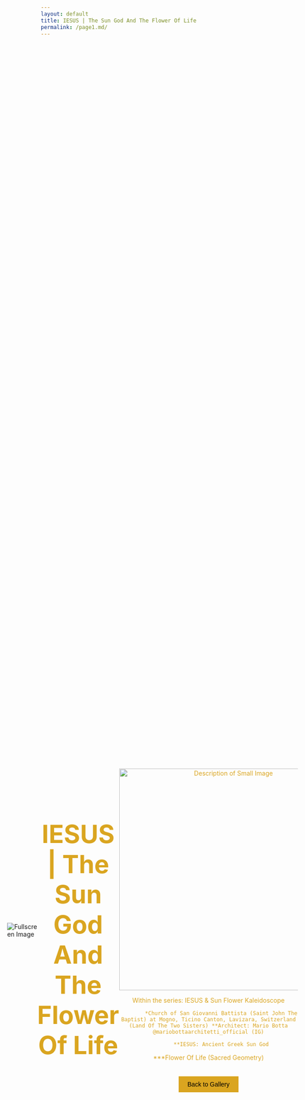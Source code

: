 ```yaml
---
layout: default
title: IESUS | The Sun God And The Flower Of Life
permalink: /page1.md/
---
```

<!DOCTYPE html>
<html lang="en">
<head>
  <!-- ... same as before ... -->
  <link rel="stylesheet" href="{{ site.baseurl }}/assets/css/style.css" />
  <style>
    /* Center the text */
    .center-content {
      display: flex;
      justify-content: center;
      align-items: center;
      height: 100vh; /* 100% of the viewport height */
    }
    .center-text {
      font-size: 2em; /* Adjust the font size as needed */
      text-align: center;
      color: goldenrod; /* Set the text color to goldenrod */
    }
    /* Additional styles for better formatting */
    #newText {
      font-size: 1em; /* Adjust the font size as needed */
      max-width: 80%; /* Adjust the maximum width */
      margin: 0 auto;
      color: goldenrod; /* Set the text color to goldenrod */
      display: flex;
      flex-direction: column;
      align-items: center;
      text-align: center;
    }
    /* Enlarge image on hover */
    .small-image {
      transition: transform 0.3s ease-in-out; /* Add transition effect */
      cursor: pointer;
    }
    .small-image:hover {
      transform: scale(1.2); /* Increase the scale on hover (you can adjust the value) */
    }
    .enlarged {
      max-width: 100%; /* Adjust the width to make it responsive */
      height: auto; /* Auto-adjust height to maintain aspect ratio */
      object-fit: contain; /* Maintain aspect ratio and fit inside the container */
    }
    /* Style for the back button */
    .back-button {
      background-color: goldenrod;
      color: black;
      padding: 10px 20px;
      border: none;
      cursor: pointer;
      font-size: 1em; /* Adjust the font size as needed */
      margin-top: 20px;
    }
    /* Style for the modal */
    .modal {
    display: none;
    position: fixed;
    top: 0;
    left: 0;
    width: 100%;
    height: 100%;
    background-color: rgba(0, 0, 0, 0.7);
    justify-content: center;
    align-items: center;
    overflow: auto; /* Add overflow for small screens */
  }
  /* Updated style for the modal content */
  .modal-content {
    max-width: 90%; /* Adjust the maximum width for smaller screens */
    max-height: 90vh; /* Adjust the maximum height for smaller screens */
    object-fit: contain; /* Maintain aspect ratio and fit inside the container */
    cursor: pointer; /* Add pointer cursor for closing the modal on click */
  }
    /* Responsive adjustments */
    @media only screen and (max-width: 768px) {
      .center-text {
        font-size: 1.5em; /* Adjust font size for smaller screens */
      }
      #newText {
        font-size: 0.8em; /* Adjust font size for smaller screens */
      }
      .back-button {
        font-size: 0.8em; /* Adjust font size for smaller screens */
      }
    }
  </style>
</head>
<body>
  <div class="fade-in-out">
    <div class="fullscreen-container">
      <div class="fade-out-element center-content">
        <img
          src="{{ site.baseurl }}/assets/images/gallery/jesus.jpg"
          alt="Fullscreen Image"
          class="fullscreen-image fade-out"
        />
        <!-- Introductory Text Section -->
        <div class="intro-text center-text">
          <h1>IESUS | The Sun God And The Flower Of Life</h1>
          <p>
            <!-- ... your content ... -->
          </p>
        </div>
        <!-- End Introductory Text Section -->
        <!-- New Text Section -->
        <div id="newText" style="display: block;">
          <img
            src="{{ site.baseurl }}/assets/images/gallery/second_image.jpg"
            alt="Description of Small Image"
            class="small-image"
            style="width: 500px; height: auto;"
            onclick="openModal()"
          />
          <p>Within the series: IESUS & Sun Flower Kaleidoscope

            *Church of San Giovanni Battista (Saint John The Baptist) at Mogno, Ticino Canton, Lavizara, Switzerland (Land Of The Two Sisters) **Architect: Mario Botta @mariobottaarchitetti_official (IG)

            **IESUS: Ancient Greek Sun God

  ***Flower Of Life (Sacred Geometry)</p>
          <!-- Back to Collection Button -->
          <button class="back-button" onclick="backToCollection()">Back to Gallery</button>
        </div>
      </div>
    </div>
  </div>

  <!-- Modal -->
<div id="myModal" class="modal" onclick="closeModal()">
  <div class="modal-content">
    <img
      src="{{ site.baseurl }}/assets/images/gallery/second_image.jpg"
      alt="Description of Small Image"
      class="enlarged"
      style="width: auto; height: auto; max-width: 80%; max-height: 80vh; object-fit: contain;"
    />
  </div>
</div>


  <script>
    function openModal() {
      const modal = document.getElementById('myModal');
      modal.style.display = 'flex';
    }

    function closeModal() {
      const modal = document.getElementById('myModal');
      modal.style.display = 'none';
    }

    function backToCollection() {
      // Redirect or navigate back to the collection page
      window.location.href = "{{ site.baseurl }}/recipes"; // Update the URL to your collection page
    }

    document.addEventListener("DOMContentLoaded", function() {
      console.log("DOMContentLoaded Event Fired");
      const fadeOutElement = document.querySelector(".fade-out-element img");
      const introText = document.querySelector(".intro-text");
      const newText = document.getElementById("newText");
      // Add an event listener for the animation end
      fadeOutElement.addEventListener("animationend", function() {
        // Remove the fade-out class after the animation ends
        fadeOutElement.classList.remove("fade-out");
        // Hide the intro text and image
        introText.style.display = "none";
        fadeOutElement.style.display = "none";
        // Display the new text
        newText.style.display = "block";
      });
      // Add a click event listener to the second image
      const secondImage = document.querySelector("#newText .small-image");
      secondImage.addEventListener("click", function() {
        console.log("Second Image Clicked");
        openModal();
      });
    });
  </script>
</body>
</html>
